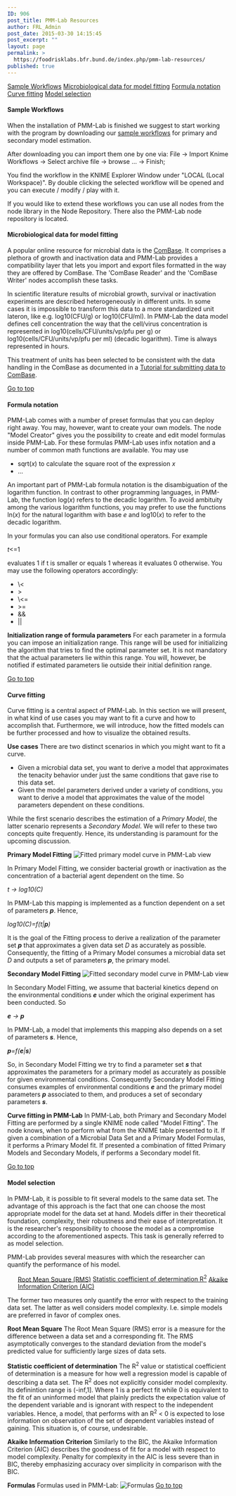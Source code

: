 ```yaml
---
ID: 906
post_title: PMM-Lab Resources
author: FRL_Admin
post_date: 2015-03-30 14:15:45
post_excerpt: ""
layout: page
permalink: >
  https://foodrisklabs.bfr.bund.de/index.php/pmm-lab-resources/
published: true
---
```

<a href="#Sample Workflows">Sample Workflows</a>
<a href="#Microbiological data for model fitting">Microbiological data for model fitting</a>
<a href="#formula notation">Formula notation</a>
<a href="#curve fitting">Curve fitting</a>
<a href="#model selection">Model selection</a>

<h4 id="Sample Workflows">Sample Workflows</h4>
When the installation of PMM-Lab is finished we suggest to start working with the program by downloading our <a class="" href="http://sourceforge.net/projects/pmmlab/files/workflows">sample workflows</a> for primary and secondary model estimation.

After downloading you can import them one by one via:
File -&gt; Import Knime Workflows -&gt; Select archive file -&gt; browse ... -&gt; Finish;

You find the workflow in the KNIME Explorer Window under "LOCAL (Local Workspace)". By double clicking the selected workflow will be opened and you can execute / modify / play with it.

If you would like to extend these workflows you can use all nodes from the node library in the Node Repository. There also the PMM-Lab node repository is located.

<h4 id="Microbiological data for model fitting">Microbiological data for model fitting</h4>
A popular online resource for microbial data is the <a class="" href="http://www.combase.cc" rel="nofollow">ComBase</a>. It comprises a plethora of growth and inactivation data and PMM-Lab provides a compatibility layer that lets you import and export files formatted in the way they are offered by ComBase. The 'ComBase Reader' and the 'ComBase Writer' nodes accomplish these tasks.

In scientific literature results of microbial growth, survival or inactivation experiments are described heterogeneously in different units. In some cases it is impossible to transform this data to a more standardized unit lateron, like e.g. log10(CFU/g) or log10(CFU/ml).
In PMM-Lab the data model defines cell concentration the way that the cell/virus concentration is represented in log10(cells/CFU/units/vp/pfu per g) or log10(cells/CFU/units/vp/pfu per ml) (decadic logarithm). Time is always represented in hours.

This treatment of units has been selected to be consistent with the data handling in the ComBase as documented in a <a class="" href="http://www.combase.cc/index.php/en/downloads/file/9-tutorial-for-submitting-data-to-combase" rel="nofollow">Tutorial for submitting data to ComBase</a>.

<a href="#top">Go to top</a>

<h4 id="formula notation">Formula notation</h4>
PMM-Lab comes with a number of preset formulas that you can deploy right away. You may, however, want to create your own models. The node "Model Creator" gives you the possibility to create and edit model formulas inside PMM-Lab. For these formulas PMM-Lab uses infix notation and a number of common math functions are available. You may use
<ul>
	<li>sqrt(<em>x</em>) to calculate the square root of the expression <em>x</em></li>
	<li>...</li>
</ul>
An important part of PMM-Lab formula notation is the disambiguation of the logarithm function. In contrast to other programming languages, in PMM-Lab, the function log(<em>x</em>) refers to the decadic logarithm. To avoid ambituity among the various logarithm functions, you may prefer to use the functions ln(<em>x</em>) for the natural logarithm with base <em>e</em> and log10(<em>x</em>) to refer to the decadic logarithm.

In your formulas you can also use conditional operators. For example

<em>t</em>&lt;=1

evaluates 1 if t is smaller or equals 1 whereas it evaluates 0 otherwise. You may use the following operators accordingly:
<ul>
	<li>\&lt;</li>
	<li>&gt;</li>
	<li>\&lt;=</li>
	<li>&gt;=</li>
	<li>&amp;&amp;</li>
	<li>||</li>
</ul>

<strong id="initialization-range-of-formula-parameters">Initialization range of formula parameters</strong>
For each parameter in a formula you can impose an initialization range. This range will be used for initializing the algorithm that tries to find the optimal parameter set. It is not mandatory that the actual parameters lie within this range. You will, however, be notified if estimated parameters lie outside their initial definition range.

<a href="#top">Go to top</a>
<h4 id="curve fitting">Curve fitting</h4>
Curve fitting is a central aspect of PMM-Lab. In this section we will present, in what kind of use cases you may want to fit a curve and how to accomplish that. Furthermore, we will introduce, how the fitted models can be further processed and how to visualize the obtained results.

<strong id="use-cases">Use cases</strong>
There are two distinct scenarios in which you might want to fit a curve.
<ul>
	<li>Given a microbial data set, you want to derive a model that approximates the tenacity behavior under just the same conditions that gave rise to this data set.</li>
	<li>Given the model parameters derived under a variety of conditions, you want to derive a model that approximates the value of the model parameters dependent on these conditions.</li>
</ul>
While the first scenario describes the estimation of a <em>Primary Model</em>, the latter scenario represents a <em>Secondary Model</em>. We will refer to these two concepts quite frequently. Hence, its understanding is paramount for the upcoming discussion.

<strong id="primary-model-fitting">Primary Model Fitting</strong>
<img src="https://sourceforge.net/p/pmmlab/wiki/Fitting/attachment/primary_view_small.jpg" alt="Fitted primary model curve in PMM-Lab view" />

In Primary Model Fitting, we consider bacterial growth or inactivation as the concentration of a bacterial agent dependent on the time. So

<em>t -&gt; log10(C)</em>

In PMM-Lab this mapping is implemented as a function dependent on a set of parameters <em><strong>p</strong></em>. Hence,

<em>log10(C)=f(t|<strong>p</strong>)</em>

It is the goal of the Fitting process to derive a realization of the parameter set <em><strong>p</strong></em> that approximates a given data set <em>D</em> as accurately as possible. Consequently, the fitting of a Primary Model consumes a microbial data set <em>D</em> and outputs a set of parameters <em><strong>p</strong></em>, the primary model.

<strong id="secondary-model-fitting">Secondary Model Fitting</strong>
<img src="https://sourceforge.net/p/pmmlab/wiki/Fitting/attachment/secondary_view_small.jpg" alt="Fitted secondary model curve in PMM-Lab view" />

In Secondary Model Fitting, we assume that bacterial kinetics depend on the environmental conditions <em><strong>e</strong></em> under which the original experiment has been conducted. So

<em><strong>e</strong> -&gt; <strong>p</strong></em>

In PMM-Lab, a model that implements this mapping also depends on a set of parameters <em><strong>s</strong></em>. Hence,

<em><strong>p</strong>=f(<strong>e</strong>|<strong>s</strong>)</em>

So, in Secondary Model Fitting we try to find a parameter set <em><strong>s</strong></em> that approximates the parameters for a primary model as accurately as possible for given environmental conditions. Consequently Secondary Model Fitting consumes examples of environmental conditions <em><strong>e</strong></em> and the primary model parameters <em><strong>p</strong></em> associated to them, and produces a set of secondary parameters <em><strong>s</strong></em>.

<strong id="curve-fitting-in-pmm-lab">Curve fitting in PMM-Lab</strong>
In PMM-Lab, both Primary and Secondary Model Fitting are performed by a single KNIME node called "Model Fitting". The node knows, when to perform what from the KNIME table presented to it. If given a combination of a Microbial Data Set and a Primary Model Formulas, it performs a Primary Model fit. If presented a combination of fitted Primary Models and Secondary Models, if performs a Secondary model fit.

<a href="#top">Go to top</a>

<h4 id="model selection">Model selection</h4>
In PMM-Lab, it is possible to fit several models to the same data set. The advantage of this approach is the fact that one can choose the most appropriate model for the data set at hand. Models differ in their theoretical foundation, complexity, their robustness and their ease of interpretation. It is the researcher's responsibility to choose the model as a compromise according to the aforementioned aspects. This task is generally referred to as model selection.

PMM-Lab provides several measures with which the researcher can quantify the performance of his model.
<ul>
	<a href="#root-mean-square">Root Mean Square (RMS)</a>
	<a href="#statistic-coefficient-of-determination">Statistic coefficient of determination R<sup>2</sup></a>
	<a href="#akaike-information-criterion">Akaike Information Criterion (AIC)</a>
</ul>
The former two measures only quantify the error with respect to the training data set. The latter as well considers model complexity. I.e. simple models are preferred in favor of complex ones.

<strong id="root-mean-square">Root Mean Square</strong>
The Root Mean Square (RMS) error is a measure for the difference between a data set and a corresponding fit. The RMS asymptotically converges to the standard deviation from the model's predicted value for sufficiently large sizes of data sets.

<strong id="statistic-coefficient-of-determination">Statistic coefficient of determination</strong>
The R<sup>2</sup> value or statistical coefficient of determination is a measure for how well a regression model is capable of describing a data set. The R<sup>2</sup> does not explicitly consider model complexity. Its definintion range is (-inf,1]. Where 1 is a perfect fit while 0 is equivalent to the fit of an uninformed model that plainly predicts the expectation value of the dependent variable and is ignorant with respect to the independent variables. Hence, a model, that performs with an R<sup>2</sup> &lt; 0 is expected to lose information on observation of the set of dependent variables instead of gaining. This situation is, of course, undesirable.

<strong id="akaike-information-criterion">Akaike Information Criterion</strong>
Similarly to the BIC, the Akaike Information Criterion (AIC) describes the goodness of fit for a model with respect to model complexity. Penalty for complexity in the AIC is less severe than in BIC, thereby emphasizing accuracy over simplicity in comparison with the BIC.

<strong id="formulas">Formulas</strong>
Formulas used in PMM-Lab:
<img src="https://sourceforge.net/p/pmmlab/wiki/Model%20selection/attachment/formulas.png" alt="Formulas" />
<a href="#top">Go to top</a>